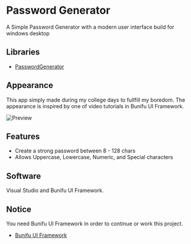 # Password Generator

A Simple Password Generator with a modern user interface build for windows desktop

## Libraries

* <a href="https://github.com/prjseal/PasswordGenerator"> PasswordGenerator </a>

## Appearance

This app simply made during my college days to fullfill my boredom.
The appearance is inspired by one of video tutorials in Bunifu UI Framework. 

![Preview](https://i.imgur.com/4Dqv9z8.png)

## Features
* Create a strong password between 8 - 128 chars
* Allows Uppercase, Lowercase, Numeric, and Special characters

## Software
Visual Studio and Bunifu UI Framework.

## Notice
You need Bunifu UI Framework in order to continue or work this project. 
* <a href="https://bunifuframework.com"> Bunifu UI Framework </a>
